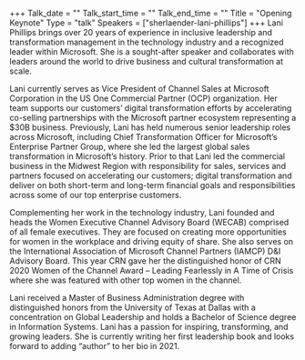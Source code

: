 +++
Talk_date = ""
Talk_start_time = ""
Talk_end_time = ""
Title = "Opening Keynote"
Type = "talk"
Speakers = ["sherlaender-lani-phillips"]
+++
Lani Phillips brings over 20 years of experience in inclusive leadership and transformation management in the technology industry and a recognized leader within Microsoft. She is a sought-after speaker and collaborates with leaders around the world to drive business and cultural transformation at scale. 

Lani currently serves as Vice President of Channel Sales at Microsoft Corporation in the US One Commercial Partner (OCP) organization. Her team supports our customers’ digital transformation efforts by accelerating co-selling partnerships with the Microsoft partner ecosystem representing a $30B business. Previously, Lani has held numerous senior leadership roles across Microsoft, including Chief Transformation Officer for Microsoft’s Enterprise Partner Group, where she led the largest global sales transformation in Microsoft’s history. Prior to that Lani led the commercial business in the Midwest Region with responsibility for sales, services and partners focused on accelerating our customers; digital transformation and deliver on both short-term and long-term financial goals and responsibilities across some of our top enterprise customers.

Complementing her work in the technology industry, Lani founded and heads the Women Executive Channel Advisory Board (WECAB) comprised of all female executives. They are focused on creating more opportunities for women in the workplace and driving equity of share. She also serves on the International Association of Microsoft Channel Partners (IAMCP) D&I Advisory Board. This year CRN gave her the distinguished honor of CRN 2020 Women of the Channel Award – Leading Fearlessly in A Time of Crisis where she was featured with other top women in the channel.

Lani received a Master of Business Administration degree with distinguished honors from the University of Texas at Dallas with a concentration on Global Leadership and holds a Bachelor of Science degree in Information Systems. Lani has a passion for inspiring, transforming, and growing leaders. She is currently writing her first leadership book and looks forward to adding “author” to her bio in 2021.

